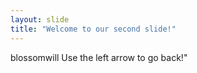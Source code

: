 ```yaml
---
layout: slide
title: "Welcome to our second slide!"
---
```

blossomwill
Use the left arrow to go back!"
